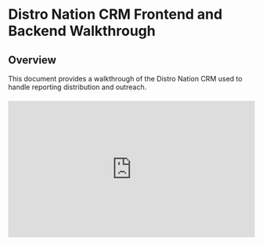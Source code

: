 # Distro Nation CRM Frontend and Backend Walkthrough

## Overview

This document provides a walkthrough of the Distro Nation CRM used to handle reporting distribution and outreach.

<div style="position: relative; padding-bottom: 55.38461538461539%; height: 0; margin: 20px 0;">
    <iframe src="https://www.loom.com/embed/de09da31d2824236b16e461a3925e133?sid=a87de6f9-56c0-421f-9614-b8b7a315771f" 
            frameborder="0" 
            webkitallowfullscreen 
            mozallowfullscreen 
            allowfullscreen 
            style="position: absolute; top: 0; left: 0; width: 100%; height: 100%;">
    </iframe>
</div>
